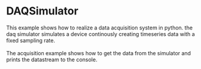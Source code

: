 # DAQSimulator
  This example shows how to realize a data acquisition system in python. the daq simulator simulates a device continously creating timeseries data with a fixed sampling rate.<br/><br/>
The acquisition example shows how to get the data from the simulator and prints the datastream to the console.